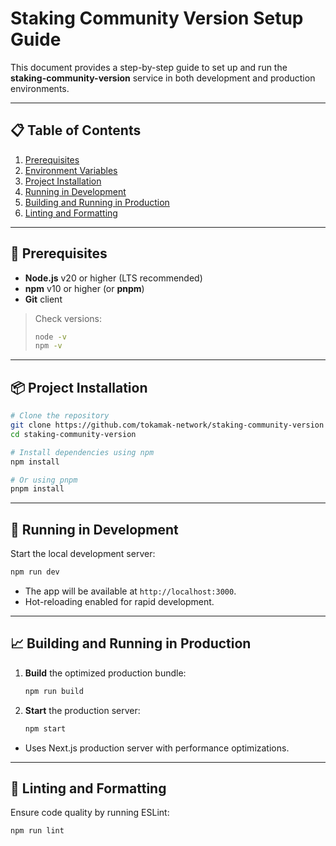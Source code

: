 # Staking Community Version Setup Guide

This document provides a step-by-step guide to set up and run the **staking-community-version** service in both development and production environments.

---

## 📋 Table of Contents
1. [Prerequisites](#prerequisites)
2. [Environment Variables](#environment-variables)
3. [Project Installation](#project-installation)
4. [Running in Development](#running-in-development)
5. [Building and Running in Production](#building-and-running-in-production)
6. [Linting and Formatting](#linting-and-formatting)

---

## 🔧 Prerequisites

- **Node.js** v20 or higher (LTS recommended)
- **npm** v10 or higher (or **pnpm**)
- **Git** client

> Check versions:
> ```bash
> node -v
> npm -v
> ```

---

## 📦 Project Installation

```bash
# Clone the repository
git clone https://github.com/tokamak-network/staking-community-version
cd staking-community-version

# Install dependencies using npm
npm install

# Or using pnpm
pnpm install
```

---

## 🚀 Running in Development

Start the local development server:

```bash
npm run dev
```

- The app will be available at `http://localhost:3000`.
- Hot-reloading enabled for rapid development.

---

## 📈 Building and Running in Production

1. **Build** the optimized production bundle:
   ```bash
   npm run build
   ```

2. **Start** the production server:
   ```bash
   npm start
   ```

- Uses Next.js production server with performance optimizations.

---

## 🧹 Linting and Formatting

Ensure code quality by running ESLint:

```bash
npm run lint
```

